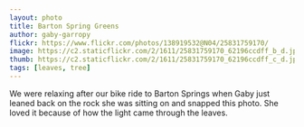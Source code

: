 ```yaml
---
layout: photo
title: Barton Spring Greens
author: gaby-garropy
flickr: https://www.flickr.com/photos/138919532@N04/25831759170/
image: https://c2.staticflickr.com/2/1611/25831759170_62196ccdff_b_d.jpg
thumb: https://c2.staticflickr.com/2/1611/25831759170_62196ccdff_c_d.jpg
tags: [leaves, tree]
---
```


We were relaxing after our bike ride to Barton Springs when Gaby just leaned back on the rock she was sitting on and snapped this photo. She loved it because of how the light came through the leaves.
